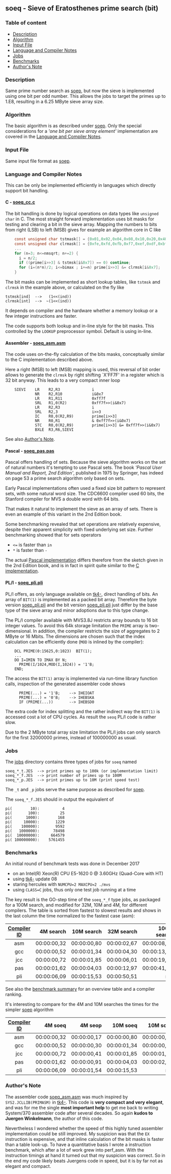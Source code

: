 ## soeq - Sieve of Eratosthenes prime search (bit)

### Table of content

- [Description](#user-content-description)
- [Algorithm](#user-content-algorithm)
- [Input File](#user-content-ifile)
- [Language and Compiler Notes](#user-content-langcomp)
- [Jobs](#user-content-jobs)
- [Benchmarks](#user-content-benchmarks)
- [Author's Note](#user-content-anote)

### Description <a name="description"></a>
Same prime number search as [soep](README_soep.md), but now the sieve is
implemented using one bit per odd number. This allows the jobs to target
the primes up to 1.E8, resulting in a 6.25 MByte sieve array size.

### Algorithm <a name="algorithm"></a>
The basic algorithm is as described under
[soep](README.md#user-content-algorithm).
Only the special considerations for a _'one bit per sieve array element'_
implementation are covered in the
[Language and Compiler Notes](#user-content-langcomp).

### Input File <a name="ifile"></a>
Same input file format as [soep](README_soep.md#user-content-ifile).

### Language and Compiler Notes <a name="langcomp"></a>
This can be only be implemented efficiently in languages which directly
support bit handling.

#### C - [soeq_cc.c](soeq_cc.c)
The bit handling is done by logical operations on data types like
`unsigned char` in C.
The most straight forward implementation uses bit masks for testing and
clearing a bit in the sieve array.
Mapping the numbers to bits from right (LSB) to left (MSB) gives for
example an algorithm core in C like
``` c
    const unsigned char tstmask[] = {0x01,0x02,0x04,0x08,0x10,0x20,0x40,0x80};
    const unsigned char clrmask[] = {0xfe,0xfd,0xfb,0xf7,0xef,0xdf,0xbf,0x7f};
    ...
    for (n=3; n<=nmsqrt; n+=2) {
      i = n/2;
      if ((prime[i>>3] & tstmsk[i&0x7]) == 0) continue;
      for (i=(n*n)/2; i<=bimax ; i+=n) prime[i>>3] &= clrmsk[i&0x7];
    }
```

The bit masks can be implemented as short lookup tables, like `tstmsk` and
`clrmsk` in the example above, or calculated on the fly like

    tstmsk[ind]  -->   (1<<(ind))
    clrmsk[int]  -->  ~(1<<(ind))

It depends on compiler and the hardware whether a memory lookup or a
few integer instructions are faster.

The code supports both lookup and in-line style for the bit masks. This
controlled by the `LOOKUP` preprocessor symbol. Default is using in-line.

#### Assembler - [soeq_asm.asm](soeq_asm.asm)
The code uses on-the-fly calculation of the bits masks, conceptually
similar to the C implementation described above.

Here a right (MSB) to left (MSB) mapping is used, this reversal of bit
order allows to generate the `clrmsk` by right shifting `X'FF7F' in a
register which is 32 bit anyway.
This leads to a very compact inner loop
```
    SIEVI    LR    R2,R3              i
             NR    R2,R10             i&0x7
             LR    R1,R11             0xff7f
             SRL   R1,0(R2)           0xff7f>>(i&0x7)
             LR    R2,R3              i
             SRL   R2,3               i>>3
             IC    R0,0(R2,R9)        prime[i>>3]
             NR    R0,R1              & 0xff7f>>(i&0x7)
             STC   R0,0(R2,R9)        prime[i>>3] &= 0xff7f>>(i&0x7)
             BXLE  R3,R6,SIEVI
```

See also [Author's Note](#user-content-anote).

#### Pascal - [soeq_pas.pas](soeq_pas.pas)
Pascal offers handling of sets. Because the sieve algorithm works on the set
of natural numbers it's tempting to use Pascal sets. The book
_'Pascal User Manual and Report, 2nd Edition'_, published in 1975 by Springer,
has indeed on page 53 a prime search algorithm only based on sets.

Early Pascal implementations often used a fixed size bit pattern to
represent sets, with some natural word size. The CDC6600 compiler used
60 bits, the Stanford compiler for MVS a double word with 64 bits.

That makes it natural to implement the sieve as an array of sets. There
is even an example of this variant in the 2nd Edition book.

Some benchmarking revealed that set operations are relatively expensive,
despite their apparent simplicity with fixed underlying set size.
Further benchmarking showed that for sets operators
- `<=`  is faster than `in`
- `*`  is faster than `-`

The actual
[Pascal implementation](soeq_pas.pas) differs therefore from the sketch given
in the 2nd Edition book, and is in fact in spirit quite similar to the
[C implementation](soeq_cc.c).

#### PL/I - [soeq_pli.pli](soeq_pli.pli)
PL/I offers, as only language available on [tk4-](http://wotho.ethz.ch/tk4-/),
direct handling of bits. An array of `BIT(1)` is implemented as a packed
bit array.
Therefore the byte version [soep_pli.pli](soep_pli.pli) and the bit version
[soeq_pli.pli](soeq_pli.pli) just differ by the base type of the sieve
array and minor adoptions due to this type change.

The PL/I compiler available with MVS3.8J restricts array bounds to
16 bit integer values. To avoid this 64k storage limitation the `PRIME`
array is two-dimensional. In addition, the compiler restricts the size of
aggregates to 2 MByte or 16 Mbits. The dimensions are chosen such that the
index calculation can be efficiently done (`MOD` is inlined by the compiler):
```
    DCL PRIME(0:15625,0:1023)  BIT(1);
    ...
    DO I=IMIN TO IMAX BY N;
      PRIME(I/1024,MOD(I,1024)) = '1'B;
    END;
```
The access the `BIT(1)` array is implemented via run-time library
function calls, inspection of the generated assembler code shows
```
      PRIME(...) = '1'B;    --> IHEIOAT
      PRIME(...) = '0'B;    --> IHEBSKA
      IF (PRIME(...))       --> IHEBSD0
```
The extra code for index splitting and the rather indirect way the
`BIT(1)` is accessed cost a lot of CPU cycles.
As result the `seoq` PL/I code is rather slow.

Due to the 2 MByte total array size limitation the PL/I jobs can only search
for the first 32000000 primes, instead of 100000000 as usual.

### Jobs <a name="jobs"></a>
The [jobs](../jobs) directory contains three types of jobs for `soeq` named

    soeq_*_t.JES  --> print primes up to 100k (or implementation limit)
    soeq_*_f.JES  --> print number of primes up to 100M
    soeq_*_p.JES  --> print primes up to 10M (print speed test)

The `_t` and `_p` jobs serve the same purpose as described for
[soep](README_soep.md).

The `soeq_*_f.JES` should in output the equivalent of

    pi(        10):          4
    pi(       100):         25
    pi(      1000):        168
    pi(     10000):       1229
    pi(    100000):       9592
    pi(   1000000):      78498
    pi(  10000000):     664579
    pi( 100000000):    5761455

### Benchmarks <a name="benchmarks"></a>
An initial round of benchmark tests was done in December 2017
- on an Intel(R) Xeon(R) CPU E5-1620 0 @ 3.60GHz  (Quad-Core with HT)
- using [tk4-](http://wotho.ethz.ch/tk4-/) update 08
- staring hercules with `NUMCPU=2 MAXCPU=2 ./mvs`
- using `CLASS=C` jobs, thus only one test job running at a time

The key result is the GO-step time of the `soeq_*_f` type jobs, as packaged
for a 100M search, and modified for 32M, 10M and 4M, for different
compilers. The table is sorted from fastest to slowest results and shows
in the last column the time normalized to the fastest case (asm):

| [Compiler ID](../README_comp.md) |   4M search |  10M search |  32M search | 100M search | */asm |
| :--: | ----------: | ----------: | ----------: | ----------: | ----: |
|  asm | 00:00:00,32 | 00:00:00,80 | 00:00:02,67 | 00:00:08,57 |  1.00 |
|  gcc | 00:00:00,52 | 00:00:01,34 | 00:00:04,30 | 00:00:13,80 |  1.61 |
|  jcc | 00:00:00,72 | 00:00:01,85 | 00:00:06,01 | 00:00:19,39 |  2.26 |
|  pas | 00:00:01,62 | 00:00:04,03 | 00:00:12,97 | 00:00:41,58 |  4.85 |
|  pli | 00:00:06,09 | 00:00:15,53 | 00:00:50,51 |         n/a | 18.92 |

See also the [benchmark summary](../README_bench.md) for an overview
table and a compiler ranking.

It's interesting to compare for the 4M and 10M searches the times for
the simpler [soep](README_soep.md#user-content-benchmarks) algorithm

| [Compiler ID](../README_comp.md) | 4M soeq | 4M seop | 10M soeq | 10M soep | seoq/soep |
| :--: | ----------: | ----------: | ----------: | ----------: | ---: |
|  asm | 00:00:00,32 | 00:00:00,17 | 00:00:00,80 | 00:00:00,43 | 1.86 |
|  gcc | 00:00:00,52 | 00:00:00,30 | 00:00:01,34 | 00:00:00,75 | 1.79 |
|  jcc | 00:00:00,72 | 00:00:00,41 | 00:00:01,85 | 00:00:01,02 | 1.81 |
|  pas | 00:00:01,62 | 00:00:00,91 | 00:00:04,03 | 00:00:02,15 | 1.87 |
|  pli | 00:00:06,09 | 00:00:01,54 | 00:00:15,53 |         n/a | 3.95 |

### Author's Note <a name="anote"></a>
The assembler code [soeq_asm.asm](soeq_asm.asm) was much inspired by
`SYS2.JCLLIB(PRIMASM)` in [tk4-](http://wotho.ethz.ch/tk4-/).
This code is **very compact and very elegant**, and was for me the single
**most important help** to get me back to writing System/370 assembler code
after several decades.
So again **kudos to Juergen Winkelmann**, the author of this code.

Nevertheless I wondered whether the speed of this highly tuned assembler
implementation could be still improved.
My suspicion was that the `EX` instruction is expensive, and that inline
calculation of the bit masks is faster than a table look-up.
To have a quantitative basis I wrote a instruction benchmark, which after
a lot of work grew into perf_asm.
With the instruction timings at hand it turned out that my suspicion was correct.
So in the end my code likely beats Juergens code in speed, but it is by far
not as elegant and compact.
